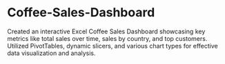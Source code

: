 # Coffee-Sales-Dashboard
Created an interactive Excel Coffee Sales Dashboard showcasing key metrics like total sales over time, sales by country, and top customers. Utilized PivotTables, dynamic slicers, and various chart types for effective data visualization and analysis. 
